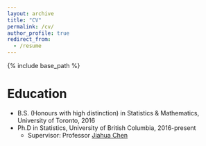 ```yaml
---
layout: archive
title: "CV"
permalink: /cv/
author_profile: true
redirect_from:
  - /resume
---
```


{% include base_path %}

Education
======
* B.S. (Honours with high distinction) in Statistics & Mathematics, University of Toronto, 2016
* Ph.D in Statistics, University of British Columbia, 2016-present
  * Supervisor: Professor [Jiahua Chen](https://www.stat.ubc.ca/~jhchen/)
